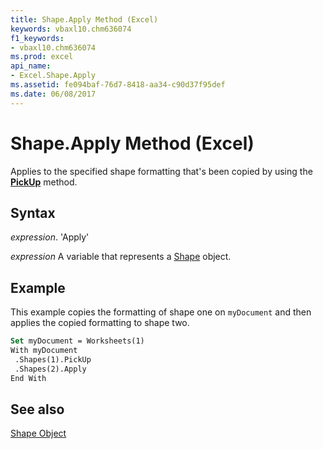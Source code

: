 ```yaml
---
title: Shape.Apply Method (Excel)
keywords: vbaxl10.chm636074
f1_keywords:
- vbaxl10.chm636074
ms.prod: excel
api_name:
- Excel.Shape.Apply
ms.assetid: fe094baf-76d7-8418-aa34-c90d37f95def
ms.date: 06/08/2017
---
```



# Shape.Apply Method (Excel)

Applies to the specified shape formatting that's been copied by using the  **[PickUp](Excel.Shape.PickUp.md)** method.


## Syntax

 _expression_. 'Apply'

 _expression_ A variable that represents a [Shape](./Excel.Shape.md) object.


## Example

This example copies the formatting of shape one on  `myDocument` and then applies the copied formatting to shape two.


```vb
Set myDocument = Worksheets(1) 
With myDocument 
 .Shapes(1).PickUp 
 .Shapes(2).Apply 
End With
```


## See also


[Shape Object](Excel.Shape.md)

